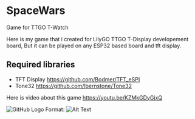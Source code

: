 # SpaceWars
Game for TTGO T-Watch 

Here is my game that i created for LilyGO TTGO T-Display developement board, But it can be played
on any ESP32 based board and tft display.

Required libraries
------------------
* TFT Display https://github.com/Bodmer/TFT_eSPI
* Tone32 https://github.com/lbernstone/Tone32

Here is video about this game 
https://youtu.be/KZMkGDyGjxQ

![GitHub Logo](/tuumb.JPG)
Format: ![Alt Text](url)
